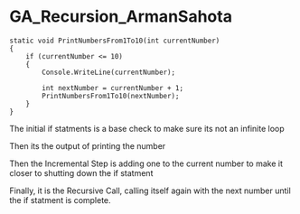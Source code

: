 # GA_Recursion_ArmanSahota


    static void PrintNumbersFrom1To10(int currentNumber)
    {
        if (currentNumber <= 10)
        {
            Console.WriteLine(currentNumber);

            int nextNumber = currentNumber + 1;
            PrintNumbersFrom1To10(nextNumber);
        }
    }

The initial if statments is a base check to make sure its not an infinite loop

Then its the output of printing the number

Then the Incremental Step is adding one to the current number to make it closer to shutting down the if statment

Finally, it is the Recursive Call, calling itself again with the next number until the if statment is complete.



